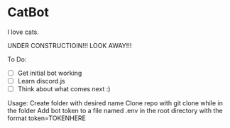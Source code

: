 # CatBot
I love cats. 

UNDER CONSTRUCTIOIN!!! LOOK AWAY!!!

To Do:
- [ ] Get initial bot working
- [ ] Learn discord.js
- [ ] Think about what comes next :)

Usage:
Create folder with desired name
Clone repo with git clone while in the folder
Add bot token to a file named .env in the root directory with the format token=TOKENHERE

